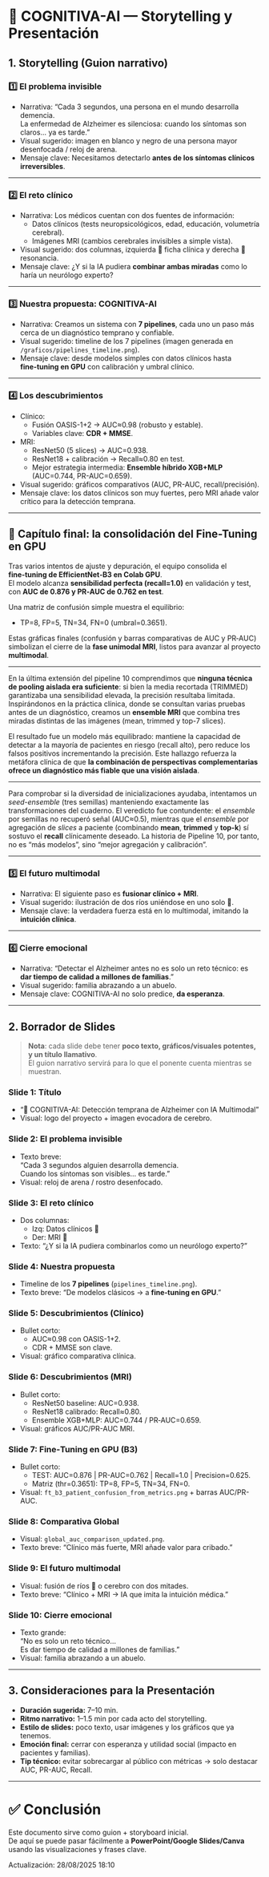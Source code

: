 # 🧠 COGNITIVA-AI — Storytelling y Presentación

## 1. Storytelling (Guion narrativo)

### 1️⃣ El problema invisible
- Narrativa: “Cada 3 segundos, una persona en el mundo desarrolla demencia.  
La enfermedad de Alzheimer es silenciosa: cuando los síntomas son claros… ya es tarde.”
- Visual sugerido: imagen en blanco y negro de una persona mayor desenfocada / reloj de arena.
- Mensaje clave: Necesitamos detectarlo **antes de los síntomas clínicos irreversibles**.

---

### 2️⃣ El reto clínico
- Narrativa: Los médicos cuentan con dos fuentes de información:  
  - Datos clínicos (tests neuropsicológicos, edad, educación, volumetría cerebral).  
  - Imágenes MRI (cambios cerebrales invisibles a simple vista).  
- Visual sugerido: dos columnas, izquierda 🧾 ficha clínica y derecha 🧠 resonancia.  
- Mensaje clave: ¿Y si la IA pudiera **combinar ambas miradas** como lo haría un neurólogo experto?

---

### 3️⃣ Nuestra propuesta: COGNITIVA-AI
- Narrativa: Creamos un sistema con **7 pipelines**, cada uno un paso más cerca de un diagnóstico temprano y confiable.
- Visual sugerido: timeline de los 7 pipelines (imagen generada en `/graficos/pipelines_timeline.png`).
- Mensaje clave: desde modelos simples con datos clínicos hasta **fine‑tuning en GPU** con calibración y umbral clínico.

---

### 4️⃣ Los descubrimientos
- Clínico:
  - Fusión OASIS-1+2 → AUC≈0.98 (robusto y estable).
  - Variables clave: **CDR + MMSE**.
- MRI:
  - ResNet50 (5 slices) → AUC=0.938.
  - ResNet18 + calibración → Recall≈0.80 en test.
  - Mejor estrategia intermedia: **Ensemble híbrido XGB+MLP** (AUC=0.744, PR-AUC=0.659).
- Visual sugerido: gráficos comparativos (AUC, PR-AUC, recall/precisión).
- Mensaje clave: los datos clínicos son muy fuertes, pero MRI añade valor crítico para la detección temprana.

---

## 🧩 Capítulo final: la consolidación del Fine-Tuning en GPU
Tras varios intentos de ajuste y depuración, el equipo consolida el **fine‑tuning de EfficientNet‑B3 en Colab GPU**.  
El modelo alcanza **sensibilidad perfecta (recall=1.0)** en validación y test, con **AUC de 0.876 y PR‑AUC de 0.762 en test**.  

Una matriz de confusión simple muestra el equilibrio:  
- TP=8, FP=5, TN=34, FN=0 (umbral=0.3651).  

Estas gráficas finales (confusión y barras comparativas de AUC y PR‑AUC) simbolizan el cierre de la **fase unimodal MRI**, listos para avanzar al proyecto **multimodal**.  

---

En la última extensión del pipeline 10 comprendimos que **ninguna técnica de pooling aislada era suficiente**: si bien la media recortada (TRIMMED) garantizaba una sensibilidad elevada, la precisión resultaba limitada. Inspirándonos en la práctica clínica, donde se consultan varias pruebas antes de un diagnóstico, creamos un **ensemble MRI** que combina tres miradas distintas de las imágenes (mean, trimmed y top-7 slices).  

El resultado fue un modelo más equilibrado: mantiene la capacidad de detectar a la mayoría de pacientes en riesgo (recall alto), pero reduce los falsos positivos incrementando la precisión. Este hallazgo refuerza la metáfora clínica de que **la combinación de perspectivas complementarias ofrece un diagnóstico más fiable que una visión aislada**.

---

Para comprobar si la diversidad de inicializaciones ayudaba, intentamos un *seed-ensemble* (tres semillas) manteniendo exactamente las transformaciones del cuaderno. 
El veredicto fue contundente: el *ensemble* por semillas no recuperó señal (AUC≈0.5), mientras que el *ensemble* por agregación de *slices* a paciente (combinando **mean**, **trimmed** y **top-k**) sí sostuvo el **recall** clínicamente deseado. 
La historia de Pipeline 10, por tanto, no es “más modelos”, sino “mejor agregación y calibración”.

---

### 5️⃣ El futuro multimodal
- Narrativa: El siguiente paso es **fusionar clínico + MRI**.  
- Visual sugerido: ilustración de dos ríos uniéndose en uno solo 🌊.  
- Mensaje clave: la verdadera fuerza está en lo multimodal, imitando la **intuición clínica**.

---

### 6️⃣ Cierre emocional
- Narrativa: “Detectar el Alzheimer antes no es solo un reto técnico: es **dar tiempo de calidad a millones de familias**.”
- Visual sugerido: familia abrazando a un abuelo.
- Mensaje clave: COGNITIVA-AI no solo predice, **da esperanza**.

---

## 2. Borrador de Slides

> **Nota**: cada slide debe tener **poco texto, gráficos/visuales potentes, y un título llamativo**.  
> El guion narrativo servirá para lo que el ponente cuenta mientras se muestran.

### Slide 1: Título
- “🧠 COGNITIVA-AI: Detección temprana de Alzheimer con IA Multimodal”
- Visual: logo del proyecto + imagen evocadora de cerebro.

### Slide 2: El problema invisible
- Texto breve:  
  “Cada 3 segundos alguien desarrolla demencia.  
   Cuando los síntomas son visibles… es tarde.”
- Visual: reloj de arena / rostro desenfocado.

### Slide 3: El reto clínico
- Dos columnas:  
  - Izq: Datos clínicos 🧾  
  - Der: MRI 🧠  
- Texto: “¿Y si la IA pudiera combinarlos como un neurólogo experto?”

### Slide 4: Nuestra propuesta
- Timeline de los **7 pipelines** (`pipelines_timeline.png`).
- Texto breve: “De modelos clásicos → a **fine‑tuning en GPU**.”

### Slide 5: Descubrimientos (Clínico)
- Bullet corto:  
  - AUC≈0.98 con OASIS-1+2.  
  - CDR + MMSE son clave.  
- Visual: gráfico comparativa clínica.

### Slide 6: Descubrimientos (MRI)
- Bullet corto:  
  - ResNet50 baseline: AUC=0.938.  
  - ResNet18 calibrado: Recall≈0.80.  
  - Ensemble XGB+MLP: AUC=0.744 / PR‑AUC=0.659.  
- Visual: gráficos AUC/PR-AUC MRI.

### Slide 7: Fine‑Tuning en GPU (B3)
- Bullet corto:  
  - TEST: AUC=0.876 | PR-AUC=0.762 | Recall=1.0 | Precision=0.625.  
  - Matriz (thr=0.3651): TP=8, FP=5, TN=34, FN=0.
- Visual: `ft_b3_patient_confusion_from_metrics.png` + barras AUC/PR-AUC.

### Slide 8: Comparativa Global
- Visual: `global_auc_comparison_updated.png`.
- Texto breve: “Clínico más fuerte, MRI añade valor para cribado.”

### Slide 9: El futuro multimodal
- Visual: fusión de ríos 🌊 o cerebro con dos mitades.  
- Texto breve: “Clínico + MRI → IA que imita la intuición médica.”

### Slide 10: Cierre emocional
- Texto grande:  
  “No es solo un reto técnico…  
   Es dar tiempo de calidad a millones de familias.”  
- Visual: familia abrazando a un abuelo.

---

## 3. Consideraciones para la Presentación

- **Duración sugerida:** 7–10 min.  
- **Ritmo narrativo:** 1–1.5 min por cada acto del storytelling.  
- **Estilo de slides:** poco texto, usar imágenes y los gráficos que ya tenemos.  
- **Emoción final:** cerrar con esperanza y utilidad social (impacto en pacientes y familias).  
- **Tip técnico:** evitar sobrecargar al público con métricas → solo destacar AUC, PR-AUC, Recall.  

---

# ✅ Conclusión
Este documento sirve como guion + storyboard inicial.  
De aquí se puede pasar fácilmente a **PowerPoint/Google Slides/Canva** usando las visualizaciones y frases clave.



Actualización: 28/08/2025 18:10
